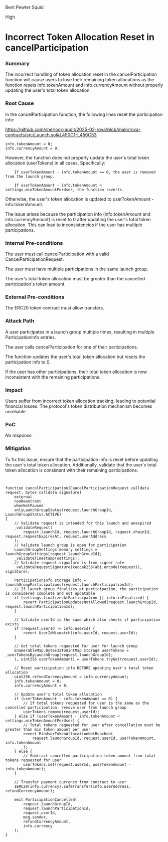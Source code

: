 Bent Pewter Squid

High

# Incorrect Token Allocation Reset in cancelParticipation

### Summary

The incorrect handling of token allocation reset in the cancelParticipation function will cause users to lose their remaining token allocations as the function resets info.tokenAmount and info.currencyAmount without properly updating the user's total token allocation.

### Root Cause

In the cancelParticipation function, the following lines reset the participation info:

https://github.com/sherlock-audit/2025-02-rova/blob/main/rova-contracts/src/Launch.sol#L450C1-L456C33

```solidity
info.tokenAmount = 0;
info.currencyAmount = 0;
```
However, the function does not properly update the user's total token allocation (userTokens) in all cases. Specifically:
```solidity
    If userTokenAmount - info.tokenAmount == 0, the user is removed from the launch group.

    If userTokenAmount - info.tokenAmount < settings.minTokenAmountPerUser, the function reverts.
```
   Otherwise, the user's token allocation is updated to userTokenAmount - info.tokenAmount.

The issue arises because the participation info (info.tokenAmount and info.currencyAmount) is reset to 0 after updating the user's total token allocation. This can lead to inconsistencies if the user has multiple participations.

### Internal Pre-conditions

   The user must call cancelParticipation with a valid CancelParticipationRequest.

   The user must have multiple participations in the same launch group.

   The user's total token allocation must be greater than the cancelled participation's token amount.

### External Pre-conditions

   The ERC20 token contract must allow transfers.

### Attack Path

   A user participates in a launch group multiple times, resulting in multiple ParticipationInfo entries.

   The user calls cancelParticipation for one of their participations.

   The function updates the user's total token allocation but resets the participation info to 0.

   If the user has other participations, their total token allocation is now inconsistent with the remaining participations.

### Impact

Users suffer from incorrect token allocation tracking, leading to potential financial losses. The protocol's token distribution mechanism becomes unreliable.

### PoC

_No response_

### Mitigation

To fix this issue, ensure that the participation info is reset before updating the user's total token allocation. Additionally, validate that the user's total token allocation is consistent with their remaining participations.


```solidity


function cancelParticipation(CancelParticipationRequest calldata request, bytes calldata signature)
    external
    nonReentrant
    whenNotPaused
    onlyLaunchGroupStatus(request.launchGroupId, LaunchGroupStatus.ACTIVE)
{
    // Validate request is intended for this launch and unexpired
    _validateRequest(
        request.launchId, request.launchGroupId, request.chainId, request.requestExpiresAt, request.userAddress
    );
    // Validate launch group is open for participation
    LaunchGroupSettings memory settings = launchGroupSettings[request.launchGroupId];
    _validateTimestamp(settings);
    // Validate request signature is from signer role
    _validateRequestSignature(keccak256(abi.encode(request)), signature);

    ParticipationInfo storage info = launchGroupParticipations[request.launchParticipationId];
    // If launch group finalizes at participation, the participation is considered complete and not updatable
    if (settings.finalizesAtParticipation || info.isFinalized) {
        revert ParticipationUpdatesNotAllowed(request.launchGroupId, request.launchParticipationId);
    }

    // Validate userId is the same which also checks if participation exists
    if (request.userId != info.userId) {
        revert UserIdMismatch(info.userId, request.userId);
    }

    // Get total tokens requested for user for launch group
    EnumerableMap.Bytes32ToUintMap storage userTokens = _userTokensByLaunchGroup[request.launchGroupId];
    (, uint256 userTokenAmount) = userTokens.tryGet(request.userId);

    // Reset participation info BEFORE updating user's total token allocation
    uint256 refundCurrencyAmount = info.currencyAmount;
    info.tokenAmount = 0;
    info.currencyAmount = 0;

    // Update user's total token allocation
    if (userTokenAmount - info.tokenAmount == 0) {
        // If total tokens requested for user is the same as the cancelled participation, remove user from launch group
        userTokens.remove(request.userId);
    } else if (userTokenAmount - info.tokenAmount < settings.minTokenAmountPerUser) {
        // Total tokens requested for user after cancellation must be greater than min token amount per user
        revert MinUserTokenAllocationNotReached(
            request.launchGroupId, request.userId, userTokenAmount, info.tokenAmount
        );
    } else {
        // Subtract cancelled participation token amount from total tokens requested for user
        userTokens.set(request.userId, userTokenAmount - info.tokenAmount);
    }

    // Transfer payment currency from contract to user
    IERC20(info.currency).safeTransfer(info.userAddress, refundCurrencyAmount);

    emit ParticipationCancelled(
        request.launchGroupId,
        request.launchParticipationId,
        request.userId,
        msg.sender,
        refundCurrencyAmount,
        info.currency
    );
}
```